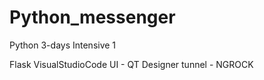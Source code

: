 # Python_messenger
Python 3-days Intensive 1

Flask
VisualStudioCode
UI - QT Designer
tunnel - NGROCK
